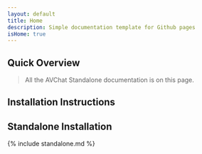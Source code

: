 ```yaml
---
layout: default
title: Home
description: Simple documentation template for Github pages
isHome: true
---
```


<section class="bs-docs-section">
  <h1 id="overview" class="page-header">Quick Overview</h1>

  >All the AVChat Standalone documentation is on this page.


</section>


<section class="bs-docs-section">
  <h1 id="installation" class="page-header">Installation Instructions</h1>
  <h2 id="install-avchat">Standalone Installation</h2>
  {% include standalone.md %}




</section>

